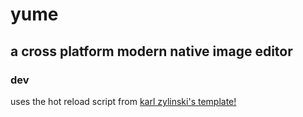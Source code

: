 # yume

## a cross platform modern native image editor

### dev

uses the hot reload script from [karl zylinski's template!](https://github.com/karl-zylinski/odin-raylib-hot-reload-game-template?tab=readme-ov-file)
